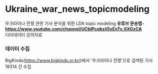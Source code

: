 # Ukraine_war_news_topicmodeling
우크라이나 전쟁 관련 기사 분석을 위한 LDA topic modeling
**유튜브 문송랩-https://www.youtube.com/channel/UCbIPcqbzii5xEnTv_6XGzCA**   
다타데이터 강의자료

### 데이터 수집

BigKinds(https://www.bigkinds.or.kr/)에서 '우크라이나 전쟁'으로 검색된 기사 18314 건 수집
